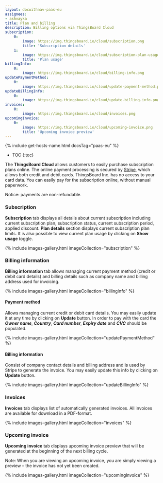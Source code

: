 ```yaml
---
layout: docwithnav-paas-eu
assignees:
- ashvayka
title: Plan and billing
description: Billing options via ThingsBoard Cloud
subscription:
    0:
        image: https://img.thingsboard.io/cloud/subscription.png
        title: 'Subscription details'
    1:
        image: https://img.thingsboard.io/cloud/subscription-plan-usage.png
        title: 'Plan usage'
billingInfo:
    0:
        image: https://img.thingsboard.io/cloud/billing-info.png
updatePaymentMethod:
    0:
        image: https://img.thingsboard.io/cloud/update-payment-method.png
updateBillingInfo:
    0:
        image: https://img.thingsboard.io/cloud/update-billing-info.png
invoices:
    0:
        image: https://img.thingsboard.io/cloud/invoices.png
upcomingInvoice:
    0:
        image: https://img.thingsboard.io/cloud/upcoming-invoice.png
        title: 'Upcoming invoice preview'
---
```


{% include get-hosts-name.html docsTag="paas-eu" %}

* TOC
{:toc}

The **ThingsBoard Cloud** allows customers to easily purchase subscription plans online. The online payment processing is secured by [Stripe](https://stripe.com/), which allows both credit and debit cards. ThingsBoard Inc. has no access to your card data.
You can easily pay for the subscription online, without manual paperwork.

Notice: payments are non-refundable.

### Subscription

**Subscription** tab displays all details about current subscription including current subscription plan, subscription status, current subscription period, applied discount.
**Plan details** section displays current subscription plan limits. It is also possible to view current plan usage by clicking on **Show usage** toggle. 

{% include images-gallery.html imageCollection="subscription" %}

### Billing information

**Billing information** tab allows managing current payment method (credit or debit card details) and billing details such as company name and billing address used for invoicing.

{% include images-gallery.html imageCollection="billingInfo" %}

#### Payment method

Allows managing current credit or debit card details. You may easily update it at any time by clicking on **Update** button.
In order to pay with the card the ***Owner name***, ***Country***, ***Card number***, ***Expiry date*** and ***CVC*** should be populated.

{% include images-gallery.html imageCollection="updatePaymentMethod" %}

#### Billing information

Consist of company contact details and billing address and is used by Stripe to generate the invoice. You may easily update this info by clicking on **Update** button.

{% include images-gallery.html imageCollection="updateBillingInfo" %}

### Invoices

**Invoices** tab displays list of automatically generated invoices. All invoices are available for download in a PDF-format.

{% include images-gallery.html imageCollection="invoices" %}

### Upcoming invoice

**Upcoming invoice** tab displays upcoming invoice preview that will be generated at the beginning of the next billing cycle. 

Note: When you are viewing an upcoming invoice, you are simply viewing a preview – the invoice has not yet been created.

{% include images-gallery.html imageCollection="upcomingInvoice" %}
